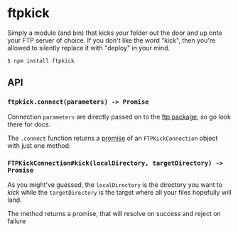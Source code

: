 # ftpkick

Simply a module (and bin) that kicks your folder out the door and up onto
your FTP server of choice. If you don't like the word "kick", then you're allowed
to silently replace it with "deploy" in your mind.

    $ npm install ftpkick

## API
### `ftpkick.connect(parameters) -> Promise`

Connection `parameters` are directly passed on to
the [ftp package](https://github.com/mscdex/node-ftp), so go look there for docs.

The `.connect` function returns a [promise](https://github.com/then/promise.git)
of an `FTPKickConnection` object with just one method:

### `FTPKickConnection#kick(localDirectory, targetDirectory) -> Promise`

As you might've guessed, the `localDirectory` is the directory you want to *kick*
while the `targetDirectory` is the target where all your files hopefully will
land.

The method returns a promise, that will resolve on success and reject on failure